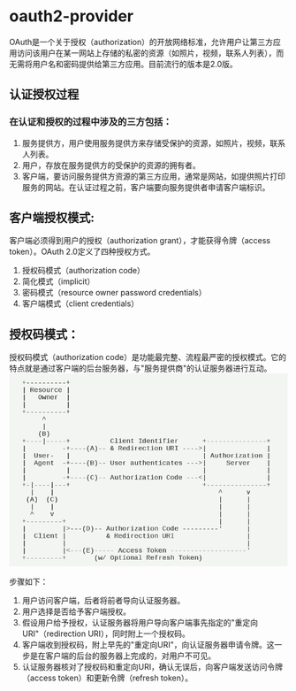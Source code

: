# oauth2-provider

OAuth是一个关于授权（authorization）的开放网络标准，允许用户让第三方应用访问该用户在某一网站上存储的私密的资源（如照片，视频，联系人列表），而无需将用户名和密码提供给第三方应用。目前流行的版本是2.0版。

## 认证授权过程

### 在认证和授权的过程中涉及的三方包括：
1. 服务提供方，用户使用服务提供方来存储受保护的资源，如照片，视频，联系人列表。
2. 用户，存放在服务提供方的受保护的资源的拥有者。
3. 客户端，要访问服务提供方资源的第三方应用，通常是网站，如提供照片打印服务的网站。在认证过程之前，客户端要向服务提供者申请客户端标识。

## 客户端授权模式:
客户端必须得到用户的授权（authorization grant），才能获得令牌（access token）。OAuth 2.0定义了四种授权方式。
1. 授权码模式（authorization code）
2. 简化模式（implicit）
3. 密码模式（resource owner password credentials）
4. 客户端模式（client credentials）

## 授权码模式：
授权码模式（authorization code）是功能最完整、流程最严密的授权模式。它的特点就是通过客户端的后台服务器，与"服务提供商"的认证服务器进行互动。
![授权码模式](./oauth2-client/src/main/resources/pic/Auth_code.png)

步骤如下：
1. 用户访问客户端，后者将前者导向认证服务器。
2. 用户选择是否给予客户端授权。
3. 假设用户给予授权，认证服务器将用户导向客户端事先指定的"重定向URI"（redirection URI），同时附上一个授权码。
4. 客户端收到授权码，附上早先的"重定向URI"，向认证服务器申请令牌。这一步是在客户端的后台的服务器上完成的，对用户不可见。
5. 认证服务器核对了授权码和重定向URI，确认无误后，向客户端发送访问令牌（access token）和更新令牌（refresh token）。